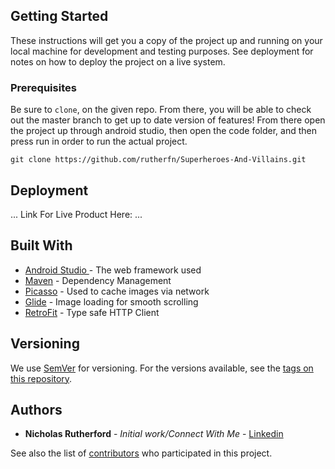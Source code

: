 ## Getting Started

These instructions will get you a copy of the project up and running on your local machine for development and testing purposes. See deployment for notes on how to deploy the project on a live system.

### Prerequisites
Be sure to `clone`, on the given repo. From there, you will be able to check out the master branch to get up to date version of features! From there open the project up through android studio, then open the code folder, and then press run in order to run the actual project. 

```
git clone https://github.com/rutherfn/Superheroes-And-Villains.git
```

## Deployment

...
Link For Live Product Here: 
...

## Built With

* [Android Studio ](https://www.google.com/search?q=androdi+studio&rlz=1C1GCEU_enUS821US821&oq=androdi+studio+&aqs=chrome..69i57j0l5.1767j0j4&sourceid=chrome&ie=UTF-8) - The web framework used
* [Maven](https://maven.apache.org/) - Dependency Management
* [Picasso](https://square.github.io/picasso/) - Used to cache images via network
* [Glide](https://github.com/bumptech/glide) - Image loading for smooth scrolling
* [RetroFit](https://square.github.io/retrofit/) - Type safe HTTP Client


## Versioning

We use [SemVer](http://semver.org/) for versioning. For the versions available, see the [tags on this repository](https://github.com/your/project/tags). 

## Authors

* **Nicholas Rutherford** - *Initial work/Connect With Me* - [Linkedin](https://www.linkedin.com/in/nicholas-rutherford-49a45514b/)

See also the list of [contributors](https://github.com/your/project/contributors) who participated in this project.


<!-- ## Acknowledgments

* Hat tip to anyone whose code was used
* Inspiration
* etc -->